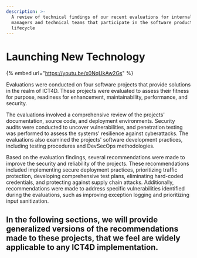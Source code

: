 ```yaml
---
description: >-
  A review of technical findings of our recent evaluations for internal product
  managers and technical teams that participate in the software product
  lifecycle
---
```


# Launching New Technology

{% embed url="https://youtu.be/x0NqUkAw2Gs" %}

Evaluations were conducted on four software projects that provide solutions in the realm of ICT4D. These projects were evaluated to assess their fitness for purpose, readiness for enhancement, maintainability, performance, and security.

The evaluations involved a comprehensive review of the projects' documentation, source code, and deployment environments. Security audits were conducted to uncover vulnerabilities, and penetration testing was performed to assess the systems' resilience against cyberattacks. The evaluations also examined the projects' software development practices, including testing procedures and DevSecOps methodologies.

Based on the evaluation findings, several recommendations were made to improve the security and reliability of the projects. These recommendations included implementing secure deployment practices, prioritizing traffic protection, developing comprehensive test plans, eliminating hard-coded credentials, and protecting against supply chain attacks. Additionally, recommendations were made to address specific vulnerabilities identified during the evaluations, such as improving exception logging and prioritizing input sanitization.

## In the following sections, we will provide generalized versions of the recommendations made to these projects, that we feel are widely applicable to any ICT4D implementation.

